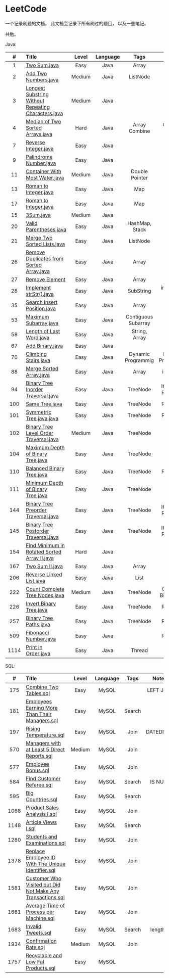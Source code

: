 # LeetCode

一个记录刷题的文档。
此文档会记录下所有刷过的题目，
以及一些笔记。

共勉。

Java:

|    #    |      Title    | Level  | Language  | Tags |   Notes   |
|:-------:|:--------------|:------:|:---------:|:----:|:---------:|
|1|[Two Sum.java](https://github.com/AaronPhantomhive/LeetCode/blob/master/Java/1.%20Two%20Sum.java)|Easy|Java|Array||
|2|[Add Two Numbers.java](https://github.com/AaronPhantomhive/LeetCode/blob/master/Java/2.%20Add%20Two%20Numbers.java)|Medium|Java|ListNode||
|3|[Longest Substring Without Repeating Characters.java](https://github.com/AaronPhantomhive/LeetCode/blob/master/Java/3.%20Longest%20Substring%20Without%20Repeating%20Characters.java)|Medium|Java|||
|4|[Median of Two Sorted Arrays.java](https://github.com/AaronPhantomhive/LeetCode/blob/master/Java/4.%20Median%20of%20Two%20Sorted%20Arrays.java)|Hard|Java|Array Combine|Combine Sort|
|7|[Reverse Integer.java](https://github.com/AaronPhantomhive/LeetCode/blob/master/Java/7.%20Reverse%20Integer.java)|Easy|Java|||
|9|[Palindrome Number.java](https://github.com/AaronPhantomhive/LeetCode/blob/master/Java/9.%20Palindrome%20Number.java)|Easy|Java||include python|
|11|[Container With Most Water.java](https://github.com/AaronPhantomhive/LeetCode/blob/master/Java/11.%20Container%20With%20Most%20Water.java)|Medium|Java|Double Pointer||
|13|[Roman to Integer.java](https://github.com/AaronPhantomhive/LeetCode/blob/master/Java/13.%20Roman%20to%20Integer.java)|Easy|Java|Map||
|17|[Roman to Integer.java](https://github.com/AaronPhantomhive/LeetCode/blob/master/Java/13.%20Roman%20to%20Integer.java)|Easy|Java|Map||
|15|[3Sum.java](https://github.com/AaronPhantomhive/LeetCode/blob/master/Java/15.%203Sum.java)|Medium|Java|||
|20|[Valid Parentheses.java](https://github.com/AaronPhantomhive/LeetCode/blob/master/Java/20.%20Valid%20Parentheses.java)|Easy|Java|HashMap, Stack||
|21|[Merge Two Sorted Lists.java](https://github.com/AaronPhantomhive/LeetCode/blob/master/Java/21.%20Merge%20Two%20Sorted%20Lists.java)|Easy|Java|ListNode||
|26|[Remove Duplicates from Sorted Array.java](https://github.com/AaronPhantomhive/LeetCode/blob/master/Java/26.%20Remove%20Duplicates%20from%20Sorted%20Array.java)|Easy|Java|Array||
|27|[Remove Element](https://github.com/AaronPhantomhive/LeetCode/blob/master/Java/27.%20Remove%20Element.java)|Easy|Java|Array||
|28|[Implement strStr().java](https://github.com/AaronPhantomhive/LeetCode/blob/master/Java/28.%20Implement%20strStr().java)|Easy|Java|SubString|interesting solution|
|35|[Search Insert Position.java](https://github.com/AaronPhantomhive/LeetCode/blob/master/Java/35.%20Search%20Insert%20Position.java)|Easy|Java|Array||
|53|[Maximum Subarray.java](https://github.com/AaronPhantomhive/LeetCode/blob/master/Java/53.%20Maximum%20Subarray.java)|Easy|Java|Contiguous Subarray||
|58|[Length of Last Word.java](https://github.com/AaronPhantomhive/LeetCode/blob/master/Java/58.%20Length%20of%20Last%20Word.java)|Easy|Java|String, Array||
|67|[Add Binary.java](https://github.com/AaronPhantomhive/LeetCode/blob/master/Java/67.%20Add%20Binary.java)|Easy|Java|||
|70|[Climbing Stairs.java](https://github.com/AaronPhantomhive/LeetCode/blob/master/Java/70.%20Climbing%20Stairs.java)|Easy|Java|Dynamic Programmig|Dynamic Programmig|
|88|[Merge Sorted Array.java](https://github.com/AaronPhantomhive/LeetCode/blob/master/Java/88.%20Merge%20Sorted%20Array.java)|Easy|Java|Array|include js|
|94|[Binary Tree Inorder Traversal.java](https://github.com/AaronPhantomhive/LeetCode/blob/master/Java/94.%20Binary%20Tree%20Inorder%20Traversal.java)|Easy|Java|TreeNode|Iteration & Recursion|
|100|[Same Tree.java](https://github.com/AaronPhantomhive/LeetCode/blob/master/Java/100.%20Same%20Tree.java)|Easy|Java|TreeNode|Recursion|
|101|[Symmetric Tree.java.java](https://github.com/AaronPhantomhive/LeetCode/blob/master/Java/101.%20Symmetric%20Tree.java)|Easy|Java|TreeNode|Recursion|
|102|[Binary Tree Level Order Traversal.java](https://github.com/AaronPhantomhive/LeetCode/blob/master/Java/102.%20Binary%20Tree%20Level%20Order%20Traversal.java)|Medium|Java|TreeNode||
|104|[Maximum Depth of Binary Tree.java](https://github.com/AaronPhantomhive/LeetCode/blob/master/Java/104.%20Maximum%20Depth%20of%20Binary%20Tree.java)|Easy|Java|TreeNode|DFS|
|110|[Balanced Binary Tree.java](https://github.com/AaronPhantomhive/LeetCode/blob/master/Java/110.%20Balanced%20Binary%20Tree.java)|Easy|Java|TreeNode|Recursion|
|111|[Minimum Depth of Binary Tree.java](https://github.com/AaronPhantomhive/LeetCode/blob/master/Java/111.%20Minimum%20Depth%20of%20Binary%20Tree.java)|Easy|Java|TreeNode|BFS|
|144|[Binary Tree Preorder Traversal.java](https://github.com/AaronPhantomhive/LeetCode/blob/master/Java/144.%20Binary%20Tree%20Preorder%20Traversal.java)|Easy|Java|TreeNode|Iteration & Recursion|
|145|[Binary Tree Postorder Traversal.java](https://github.com/AaronPhantomhive/LeetCode/blob/master/Java/145.%20Binary%20Tree%20Postorder%20Traversal.java)|Easy|Java|TreeNode|Iteration & Recursion|
|154|[Find Minimum in Rotated Sorted Array II.java](https://github.com/AaronPhantomhive/LeetCode/blob/master/Java/154.%20Find%20Minimum%20in%20Rotated%20Sorted%20Array%20II.java)|Hard|Java|||
|167|[Two Sum II.java](https://github.com/AaronPhantomhive/LeetCode/blob/master/Java/1.%20Two%20Sum.java)|Easy|Java|Array||
|206|[Reverse Linked List.java](https://github.com/AaronPhantomhive/LeetCode/blob/master/Java/206.%20Reverse%20Linked%20List.java)|Easy|Java|List||
|222|[Count Complete Tree Nodes.java](https://github.com/AaronPhantomhive/LeetCode/blob/master/Java/222.%20Count%20Complete%20Tree%20Nodes.java)|Medium|Java|TreeNode|Complete Binary Tree|
|226|[Invert Binary Tree.java](https://github.com/AaronPhantomhive/LeetCode/blob/master/Java/226.%20Invert%20Binary%20Tree.java)|Easy|Java|TreeNode|Recursion|
|257|[Binary Tree Paths.java](https://github.com/AaronPhantomhive/LeetCode/blob/master/Java/257.%20Binary%20Tree%20Paths.java)|Easy|Java|TreeNode|Recursion|
|509|[Fibonacci Number.java](https://github.com/AaronPhantomhive/LeetCode/blob/master/Java/509.%20Fibonacci%20Number.java)|Easy|Java||Recursion|
|1114|[Print in Order.java](https://github.com/AaronPhantomhive/LeetCode/blob/master/Thread/1114.%20Print%20in%20Order.java)|Easy|Java|Thread||

SQL:

|    #    |      Title    | Level  | Language  | Tags |   Notes   |
|:-------:|:--------------|:------:|:---------:|:----:|:---------:|
|175|[Combine Two Tables.sql](https://github.com/AaronPhantomhive/LeetCode/blob/master/MySQL/175.%20Combine%20Two%20Tables.sql)|Easy|MySQL||LEFT JOIN|
|181|[Employees Earning More Than Their Managers.sql](https://github.com/AaronPhantomhive/LeetCode/blob/master/MySQL/181.%20Employees%20Earning%20More%20Than%20Their%20Managers.sql)|Easy|MySQL|Search||
|197|[Rising Temperature.sql](https://github.com/AaronPhantomhive/LeetCode/blob/master/MySQL/197.%20Rising%20Temperature.sql)|Easy|MySQL|Join|DATEDIFF()|
|570|[Managers with at Least 5 Direct Reports.sql](https://github.com/AaronPhantomhive/LeetCode/blob/master/MySQL/570.%20Managers%20with%20at%20Least%205%20Direct%20Reports.sql)|Medium|MySQL|Join||
|577|[Employee Bonus.sql](https://github.com/AaronPhantomhive/LeetCode/blob/master/MySQL/577.%20Employee%20Bonus.sql)|Easy|MySQL|Join||
|584|[Find Customer Referee.sql](https://github.com/AaronPhantomhive/LeetCode/blob/master/MySQL/584.%20Find%20Customer%20Referee.sql)|Easy|MySQL|Search|IS NULL|
|595|[Big Countries.sql](https://github.com/AaronPhantomhive/LeetCode/blob/master/MySQL/595.%20Big%20Countries.sql)|Easy|MySQL|Search||
|1068|[Product Sales Analysis I.sql](https://github.com/AaronPhantomhive/LeetCode/blob/master/MySQL/1068.%20Product%20Sales%20Analysis%20I.sql)|Easy|MySQL|Join||
|1148|[Article Views I.sql](https://github.com/AaronPhantomhive/LeetCode/blob/master/MySQL/1148.%20Article%20Views%20I.sql)|Easy|MySQL|Search||
|1280|[Students and Examinations.sql](https://github.com/AaronPhantomhive/LeetCode/blob/master/MySQL/1280.%20Students%20and%20Examinations.sql)|Easy|MySQL|Join||
|1378|[Replace Employee ID With The Unique Identifier.sql](https://github.com/AaronPhantomhive/LeetCode/blob/master/MySQL/1378.%20Replace%20Employee%20ID%20With%20The%20Unique%20Identifier.sql)|Easy|MySQL|Join||
|1581|[Customer Who Visited but Did Not Make Any Transactions.sql](https://github.com/AaronPhantomhive/LeetCode/blob/master/MySQL/1581.%20Customer%20Who%20Visited%20but%20Did%20Not%20Make%20Any%20Transactions.sql)|Easy|MySQL|Join||
|1661|[Average Time of Process per Machine.sql](https://github.com/AaronPhantomhive/LeetCode/blob/master/MySQL/1661.%20Average%20Time%20of%20Process%20per%20Machine.sql)|Easy|MySQL|Join||
|1683|[Invalid Tweets.sql](https://github.com/AaronPhantomhive/LeetCode/blob/master/MySQL/1683.%20Invalid%20Tweets.sql)|Easy|MySQL|Search|length()|
|1934|[Confirmation Rate.sql](https://github.com/AaronPhantomhive/LeetCode/blob/master/MySQL/1934.%20Confirmation%20Rate.sql)|Medium|MySQL|Join||
|1757|[Recyclable and Low Fat Products.sql](https://github.com/AaronPhantomhive/LeetCode/blob/master/MySQL/1757.Recyclable%20and%20Low%20Fat%20Products.sql)|Easy|MySQL|||

